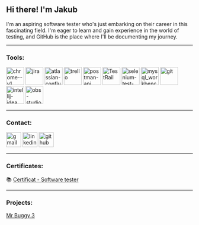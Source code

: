 ## Hi there! I'm Jakub

I'm an aspiring software tester who's just embarking on their career in this fascinating field. I'm eager to learn and gain experience in the world of testing, and GitHub is the place where I'll be documenting my journey.

---


### ****Tools****:

<div>
 
<img width="48" height="48" src="https://img.icons8.com/color/48/chrome--v1.png" alt="chrome--v1"/>
<img width="48" height="48" src="https://img.icons8.com/color/48/jira.png" alt="jira"/>
<img width="48" height="48" src="https://img.icons8.com/color/48/atlassian-confluence.png" alt="atlassian-confluence"/>
<img width="48" height="48" src="https://img.icons8.com/color/48/trello.png" alt="trello"/>
<img width="48" height="48" src="https://img.icons8.com/dusk/64/postman-api.png" alt="postman-api"/>
<img width="48" height="48" src="https://logodix.com/logo/1985547.png" alt="TestRail"/>
<img width="48" height="48" src="https://img.icons8.com/office/40/selenium-test-automation.png" alt="selenium-test-automation"/>
<img width="48" height="48" src="https://cdn.icon-icons.com/icons2/3053/PNG/512/mysql_workbench_macos_bigsur_icon_189924.png" alt="mysql_workbench"/>
<img width="48" height="48" src="https://img.icons8.com/color/48/git.png" alt="git"/>
<img width="48" height="48" src="https://img.icons8.com/color/48/intellij-idea.png" alt="intellij-idea"/>
<img width="48" height="48" src="https://img.icons8.com/color/48/obs-studio.png" alt="obs-studio"/>

</div>


---
  
### ****Contact****:

<div>
<a href="mailto:komodzinski.kuba@gmail.com"><img src='https://img.icons8.com/fluency/48/null/gmail-new.png' alt='gmail' height='40'/></a>
<a href="https://www.linkedin.com/in/Jakub-Komodzinski"><img src='https://img.icons8.com/color/96/null/linkedin-circled--v1.png' alt='linkedin' height='40'/></a>
<a href="https://github.com/komodzinskijakub"><img src='https://img.icons8.com/3d-fluency/135/null/github.png' alt='github' height='40'/></a>

</div>

--- 

### ****Certificates****:

📚 [Certificat - Software tester](https://app.diplomasafe.com/pl-PL/diploma/d5a4ebd80afb445d19807a030e15b4b9f9e1fd142)


---

### ****Projects****:

[Mr Buggy 3](https://github.com/komodzinskijakub/Mr-Buggy-3.git)
